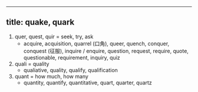 
---
title: quake, quark
---

1. quer, quest, quir = seek, try, ask
    - acquire, acquisition, quarrel (口角), queer, quench, conquer, conquest (征服), inquire / enquire, question, request, require, quote, questionable, requirement, inquiry, quiz
1. quali = quality
    - qualiative, quality, qualify, qualification
1. quant = how much, how many
    - quantity, quantify, quantitative, quart, quarter, quartz
